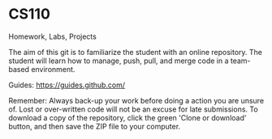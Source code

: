 # CS110
Homework, Labs, Projects

The aim of this git is to familiarize the student with an online repository. The student will learn how to manage, push, pull, and merge code in a team-based environment.

Guides:
https://guides.github.com/

Remember: Always back-up your work before doing a action you are unsure of. Lost or over-written code will not be an excuse for late submissions. To download a copy of the repository, click the green 'Clone or download' button, and then save the ZIP file to your computer.
